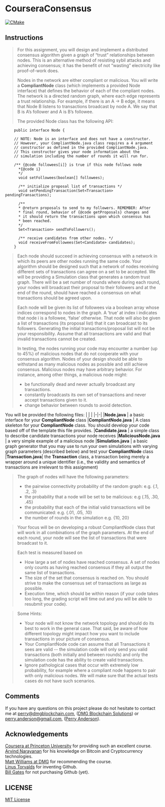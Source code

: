 
# CourseraConsensus
  [![CMake](https://github.com/mattcoding4days/extras/actions/workflows/cmake.yml/badge.svg?branch=dev)](https://github.com/mattcoding4days/extras/actions/workflows/cmake.yml)
## Instructions
>For this assignment, you will design and implement a distributed consensus algorithm given a graph of “trust” relationships between nodes. This is an alternative method of resisting sybil attacks and achieving consensus; it has the benefit of not “wasting” electricity like proof-of-work does.
>
>Nodes in the network are either compliant or malicious. You will write a **CompliantNode** class (which implements a provided Node interface) that defines the behavior of each of the compliant nodes. The network is a directed random graph, where each edge represents a trust relationship. For example, if there is an A → B edge, it means that Node B listens to transactions broadcast by node A. We say that B is A’s follower and A is B’s followee.
>
>The provided Node class has the following API:

		public interface Node {

		// NOTE: Node is an interface and does not have a constructor.
		// However, your CompliantNode.java class requires a 4 argument
		// constructor as defined in the provided CompliantNode.java.
		// This constructor gives your node information about the 
		// simulation including the number of rounds it will run for.

		/** {@code followees[i]} is true if this node follows node
		  *{@code i} 
		  */
		  void setFollowees(boolean[] followees);

		  /** initialize proposal list of transactions */
		  void setPendingTransaction(Set<Transaction> pendingTransactions);

		  /**
		  * @return proposals to send to my followers. REMEMBER: After 
		  * final round, behavior of {@code getProposals} changes and 
		  * it should return the transactions upon which consensus has 
		  * been reached.
		  */
		  Set<Transaction> sendToFollowers();

		  /** receive candidates from other nodes. */
		  void receiveFromFollowees(Set<Candidate> candidates);
		}

> Each node should succeed in achieving consensus with a network in which its peers are other nodes running the same code. Your algorithm should be designed such that a network of nodes receiving different sets of transactions can agree on a set to be accepted. We will be providing a Simulation class that generates a random trust graph. There will be a set number of rounds where during each round, your nodes will broadcast their proposal to their followers and at the end of the round, should have reached a consensus on what transactions should be agreed upon.
> 
> Each node will be given its list of followees via a boolean array whose indices correspond to nodes in the graph. A ‘true’ at index i indicates that node i is a followee, ‘false’ otherwise. That node will also be given a list of transactions (its proposal list) that it can broadcast to its followers. Generating the initial transactions/proposal list will not be your responsibility. Assume that all transactions are valid and that invalid transactions cannot be created. 
> 
> In testing, the nodes running your code may encounter a number (up to 45%) of malicious nodes that do not cooperate with your consensus algorithm. Nodes of your design should be able to withstand as many malicious nodes as possible and still achieve consensus. Malicious nodes may have arbitrary behavior. For instance, among other things, a malicious node might:
>-   be functionally dead and never actually broadcast any transactions. 
>-   constantly broadcasts its own set of transactions and never accept transactions given to it.
>-   change behavior between rounds to avoid detection.

You will be provided the following files:
| | |
|-|-|
|**Node.java** | a basic interface for your **CompliantNode** class
|**CompliantNode.java** | A class skeleton for your **CompliantNode** class. You should develop your code based off of the template this file provides.
|**Candidate.java** | a simple class to describe candidate transactions your node receives
|**MaliciousNode.java** | a very simple example of a malicious node
|**Simulation.java** | a basic graph generator that you may use to run your own simulations with varying graph parameters (described below) and test your **CompliantNode** class
|**Transaction.java**| the **Transaction** class, a transaction being merely a wrapper around a unique identifier (i.e., the validity and semantics of transactions are irrelevant to this assignment)

>  The graph of nodes will have the following parameters:
> -   the pairwise connectivity probability of the random graph: e.g. {.1, .2, .3}
> -   the probability that a node will be set to be malicious: e.g {.15, .30, .45}
>  -   the probability that each of the initial valid transactions will be communicated: e.g. {.01, .05, .10}
>  -   the number of rounds in the simulation e.g. {10, 20}

> Your focus will be on developing a robust CompliantNode class that will work in all combinations of the graph parameters. At the end of each round, your node will see the list of transactions that were broadcast to it.
> 
> Each test is measured based on
> -   How large a set of nodes have reached consensus. A set of nodes only counts as having reached consensus if they all output the same list of transactions.
> -   The size of the set that consensus is reached on. You should strive to make the consensus set of transactions as large as possible.
> -   Execution time, which should be within reason (if your code takes too long, the grading script will time out and you will be able to resubmit your code).

> Some Hints:
>-   Your node will not know the network topology and should do its best to work in the general case. That said, be aware of how different topology might impact how you want to include transactions in your picture of consensus.
> -   Your CompliantNode code can assume that all Transactions it sees are valid -- the simulation code will only send you valid transactions (both initially and between rounds) and only the simulation code has the ability to create valid transactions.
>  -   Ignore pathological cases that occur with extremely low probability, for example where a compliant node happens to pair with only malicious nodes. We will make sure that the actual tests cases do not have such scenarios.


## Comments
If you have any questions on this project please do not hesitate to contact me at perry@dmgblockchain.com, ([DMG Blockchain Solutions](https://dmgblockchain.com)) or perry.anderson@gmail.com, ([Perry Anderson](https://perryanderson.com)).
## Acknowledgements
[Coursera at Princeton University](https://www.coursera.org/) for providing such an excellent course. </br>
[Arvind Narayanan](https://www.coursera.org/learn/cryptocurrency) for his knowledge on Bitcoin and Cryptocurrency technologies.</br>
[Matt Williams at DMG](https://github.com/mattcoding4days) for recommending the course.</br>
[Linus Torvalds](https://en.wikipedia.org/wiki/Linus_Torvalds) for inventing Github.</br>
[Bill Gates](https://en.wikipedia.org/wiki/Bill_Gates) for not purchasing Github (yet).</br>


>
## LICENSE

[MIT License](https://github.com/perriera/extras/blob/main/LICENSE)